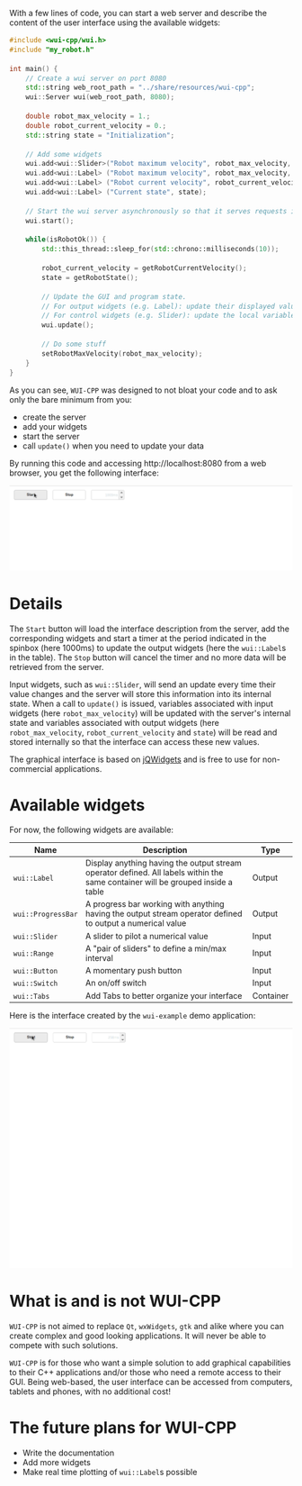 With a few lines of code, you can start a web server and describe the content of the user interface using the available widgets:
```cpp
#include <wui-cpp/wui.h>
#include "my_robot.h"

int main() {
	// Create a wui server on port 8080
	std::string web_root_path = "../share/resources/wui-cpp";
	wui::Server wui(web_root_path, 8080);

	double robot_max_velocity = 1.;
	double robot_current_velocity = 0.;
	std::string state = "Initialization";

	// Add some widgets
	wui.add<wui::Slider>("Robot maximum velocity", robot_max_velocity, 0., 10.);        // name, variable to pilot, min & max values
	wui.add<wui::Label> ("Robot maximum velocity", robot_max_velocity, "m/s");          // name, variable to display, suffix
	wui.add<wui::Label> ("Robot current velocity", robot_current_velocity, "m/s", "~"); // name, variable to display, suffix, prefix
	wui.add<wui::Label> ("Current state", state);                                       // name, variable to display

	// Start the wui server asynchronously so that it serves requests in the background
	wui.start();

	while(isRobotOk()) {
		std::this_thread::sleep_for(std::chrono::milliseconds(10));

		robot_current_velocity = getRobotCurrentVelocity();
		state = getRobotState();

		// Update the GUI and program state.
		// For output widgets (e.g. Label): update their displayed value according to the local variables' state
		// For control widgets (e.g. Slider): update the local variables with the values set in the GUI
		wui.update();

		// Do some stuff
		setRobotMaxVelocity(robot_max_velocity);
	}
}
```

As you can see, `WUI-CPP` was designed to not bloat your code and to ask only the bare minimum from you:
 - create the server
 - add your widgets
 - start the server
 - call `update()` when you need to update your data

By running this code and accessing http://localhost:8080 from a web browser, you get the following interface:

![Example1 GUI](https://raw.githubusercontent.com/BenjaminNavarro/wui-cpp/integration/share/readme_content/wui-cpp_readme_1.gif)

Details
=======

The `Start` button will load the interface description from the server, add the corresponding widgets and start a timer at the period indicated in the spinbox (here 1000ms) to update the output widgets (here the `wui::Label`s in the table). The `Stop` button will cancel the timer and no more data will be retrieved from the server.

Input widgets, such as `wui::Slider`, will send an update every time their value changes and the server will store this information into its internal state.
When a call to `update()` is issued, variables associated with input widgets (here `robot_max_velocity`) will be updated with the server's internal state and variables associated with output widgets (here `robot_max_velocity`, `robot_current_velocity` and `state`) will be read and stored internally so that the interface can access these new values.

The graphical interface is based on [jQWidgets](https://www.jqwidgets.com/) and is free to use for non-commercial applications.

Available widgets
=================

For now, the following widgets are available:

| Name | Description | Type  |
|---|---|---|
| `wui::Label`  | Display anything having the output stream operator defined. All labels within the same container will be grouped inside a table  | Output  |
| `wui::ProgressBar`  | A progress bar working with anything having the output stream operator defined to output a numerical value | Output  |
|  `wui::Slider` | A slider to pilot a numerical value |  Input |
|  `wui::Range` | A "pair of sliders" to define a min/max interval |  Input |
|  `wui::Button` | A momentary push button |  Input |
|  `wui::Switch` | An on/off switch |  Input |
|  `wui::Tabs` | Add Tabs to better organize your interface |  Container |

Here is the interface created by the `wui-example` demo application:

![Example2 GUI](https://raw.githubusercontent.com/BenjaminNavarro/wui-cpp/integration/share/readme_content/wui-cpp_readme_2.gif)

What is and is not WUI-CPP
==========================

`WUI-CPP` is not aimed to replace `Qt`, `wxWidgets`, `gtk` and alike where you can create complex and good looking applications. It will never be able to compete with such solutions.

`WUI-CPP` is for those who want a simple solution to add graphical capabilities to their C++ applications and/or those who need a remote access to their GUI. Being web-based, the user interface can be accessed from computers, tablets and phones, with no additional cost!

The future plans for WUI-CPP
============================
 - Write the documentation
 - Add more widgets
 - Make real time plotting of `wui::Label`s possible
